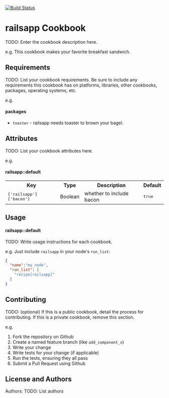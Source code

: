 [![Build Status](https://travis-ci.org/dsaenztagarro/railsapp-chef.svg?branch=master)](https://travis-ci.org/dsaenztagarro/railsapp-chef)

railsapp Cookbook
=================
TODO: Enter the cookbook description here.

e.g.
This cookbook makes your favorite breakfast sandwich.

Requirements
------------
TODO: List your cookbook requirements. Be sure to include any requirements this cookbook has on platforms, libraries, other cookbooks, packages, operating systems, etc.

e.g.
#### packages
- `toaster` - railsapp needs toaster to brown your bagel.

Attributes
----------
TODO: List your cookbook attributes here.

e.g.
#### railsapp::default
<table>
  <tr>
    <th>Key</th>
    <th>Type</th>
    <th>Description</th>
    <th>Default</th>
  </tr>
  <tr>
    <td><tt>['railsapp']['bacon']</tt></td>
    <td>Boolean</td>
    <td>whether to include bacon</td>
    <td><tt>true</tt></td>
  </tr>
</table>

Usage
-----
#### railsapp::default
TODO: Write usage instructions for each cookbook.

e.g.
Just include `railsapp` in your node's `run_list`:

```json
{
  "name":"my_node",
  "run_list": [
    "recipe[railsapp]"
  ]
}
```

Contributing
------------
TODO: (optional) If this is a public cookbook, detail the process for contributing. If this is a private cookbook, remove this section.

e.g.
1. Fork the repository on Github
2. Create a named feature branch (like `add_component_x`)
3. Write your change
4. Write tests for your change (if applicable)
5. Run the tests, ensuring they all pass
6. Submit a Pull Request using Github

License and Authors
-------------------
Authors: TODO: List authors
